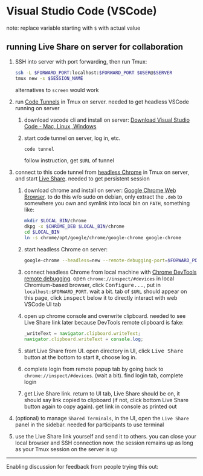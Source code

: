 <!-- TOC -->
# Visual Studio Code (VSCode)

note: replace variable starting with `$` with actual value

## running Live Share on server for collaboration

1. SSH into server with port forwarding, then run Tmux:

    ```sh
    ssh -L $FORWARD_PORT:localhost:$FORWARD_PORT $USER@$SERVER
    tmux new -s $SESSION_NAME
    ```

    alternatives to `screen` would work

1. run [Code Tunnels](https://code.visualstudio.com/docs/remote/tunnels)
    in Tmux on server. needed to get headless VSCode running on server
    1. download vscode cli and install on server:
        [Download Visual Studio Code - Mac, Linux,
        Windows](https://code.visualstudio.com/Download)
    1. start code tunnel on server, log in, etc.

        ```sh
        code tunnel
        ```

        follow instruction, get `$URL` of tunnel

1. connect to this code tunnel from
    [headless Chrome](https://developer.chrome.com/docs/chromium/new-headless)
    in Tmux on server,
    and start
    [Live Share](https://code.visualstudio.com/learn/collaboration/live-share).
    needed to get persistent session
    1. download chrome and install on server: [Google Chrome Web
        Browser](https://www.google.com/chrome/next-steps.html?platform=linux&statcb=0&installdataindex=empty&defaultbrowser=0).
        to do this w/o sudo on debian,
        only extract the `.deb` to somewhere you own and
        symlink into local bin on `PATH`, something like:

        ```sh
        mkdir $LOCAL_BIN/chrome
        dkpg -x $CHROME_DEB $LOCAL_BIN/chrome
        cd $LOCAL_BIN
        ln -s chrome/opt/google/chrome/google-chrome google-chrome
        ```

    1. start headless Chrome on server:

        ```sh
        google-chrome --headless=new --remote-debugging-port=$FORWARD_PORT $URL
        ```

    1. connect headless Chrome from local machine with [Chrome DevTools remote
        debugging](https://developer.chrome.com/docs/devtools/remote-debugging/local-server).
        open `chrome://inspect/#devices` in local Chromium-based browser,
        click <kbd>Configure...</kbd>, put in `localhost:$FORWARD_PORT`.
        wait a bit.
        tab of `$URL` should appear on this page,
        click <kbd>inspect</kbd> below it to directly interact with
        web VSCode UI tab
    1. open up chrome console and overwrite clipboard.
        needed to see Live Share link later because
        DevTools remote clipboard is fake:

        ```js
        _writeText = navigator.clipboard.writeText;
        navigator.clipboard.writeText = console.log;
        ```

    1. start Live Share from UI.
        open directory in UI,
        click <kbd>Live Share</kbd> button at the bottom to start it,
        choose log in.
    1. complete login from remote popup tab by going back to
        `chrome://inspect/#devices`. (wait a bit).
        find login tab, complete login
    1. get Live Share link.
        return to UI tab, Live Share should be on,
        it should say link copied to clipboard (if not,
        click bottom Live Share button again to copy again).
        get link in console as printed out
1. (optional) to manage `Shared Terminals`, in the UI,
    open the `Live Share` panel in the sidebar.
    needed for participants to use terminal
1. use the Live Share link yourself and send it to others.
    you can close your local browser and SSH connection now.
    the session remains up as long as your Tmux session on the server is up

---

Enabling discussion for feedback from people trying this out:

<script src="https://giscus.app/client.js" data-repo="SichangHe/sichanghe.github.io" data-repo-id="R_kgDOJoD14g"
    data-category="General" data-category-id="DIC_kwDOJoD14s4CflYo" data-mapping="title" data-strict="1"
    data-reactions-enabled="1" data-emit-metadata="0" data-input-position="top" data-theme="preferred_color_scheme"
    data-lang="en" data-loading="lazy" crossorigin="anonymous" async>
    </script>
